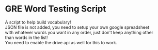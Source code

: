 # GRE Word Testing Script
A script to help build vocabulary! <br>
JSON file is not added, you need to setup your own google spreadsheet with whatever words you want in any order, just don't keep anything other than words in the list! <br>
You need to enable the drive api as well for this to work.
